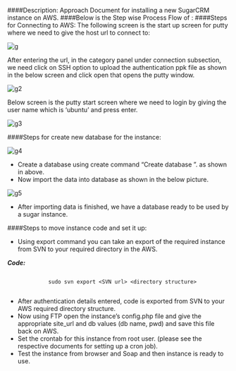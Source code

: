 ####Description:
Approach Document for installing a new SugarCRM instance on AWS.
####Below is the Step wise Process Flow of :
####Steps for Connecting to AWS:
The following screen is the start up screen for putty where we need to give the host url to connect to:

![g](https://cloud.githubusercontent.com/assets/17013436/22283856/60e1093e-e30a-11e6-991d-a6b783347b6e.PNG)

After entering the url, in the category panel under connection subsection, we need click on SSH option to upload the authentication ppk 
file as shown in the below screen and click open that opens the putty window.

![g2](https://cloud.githubusercontent.com/assets/17013436/22283903/a04a182c-e30a-11e6-8b10-357af299e26e.PNG)

Below screen is the putty start screen where we need to login by giving the user name which is ‘ubuntu’ and press enter.

![g3](https://cloud.githubusercontent.com/assets/17013436/22283981/08eb7f88-e30b-11e6-8d45-cf2e2a75e17d.PNG)

####Steps for create new database for the instance:

![g4](https://cloud.githubusercontent.com/assets/17013436/22284023/45ed7148-e30b-11e6-95f4-01255b26d87b.PNG)

* Create a database using create command “Create database <database name>”. as shown in above.<br />
* Now import the data into database as shown in the below picture.

![g5](https://cloud.githubusercontent.com/assets/17013436/22284057/6f60a7f2-e30b-11e6-8724-21ad2171957e.PNG)

* After importing data is finished, we have a database ready to be used by a sugar instance.

####Steps to move instance code and set it up:

* Using export command you can take an export of  the required instance from SVN to your required directory in the AWS.

**_Code:_**
	
```

             sudo svn export <SVN url> <directory structure>  
             
```           
             
* After authentication details entered, code is exported from  SVN to your AWS required directory structure.
* Now using FTP open the instance’s config.php file and give the appropriate site_url and db values (db name, pwd) and save this file back on AWS.
* Set the crontab for this instance from root user.
(please see the respective documents for setting up a cron job).
* Test the instance from browser and Soap and then instance is ready to use.



